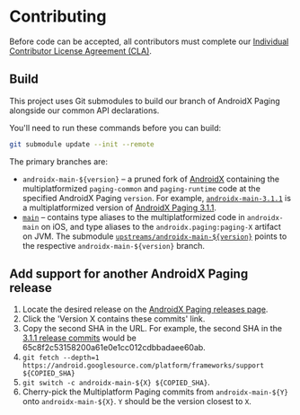# Contributing

Before code can be accepted, all contributors must complete our [Individual Contributor License Agreement (CLA)](http://squ.re/sign-the-cla).

## Build

This project uses Git submodules to build our branch of AndroidX Paging alongside our common API declarations.

You'll need to run these commands before you can build:

```bash
git submodule update --init --remote
```

The primary branches are:

* `androidx-main-${version}` – a pruned fork of [AndroidX](https://github.com/androidx/androidx) containing the multiplatformized `paging-common` and `paging-runtime` code at the specified AndroidX Paging `version`.
  For example, [`androidx-main-3.1.1`](https://github.com/cashapp/multiplatform-paging/tree/androidx-main-3.1.1) is a multiplatformized version of [AndroidX Paging 3.1.1](https://developer.android.com/jetpack/androidx/releases/paging#3.1.1).
* [`main`](https://github.com/cashapp/multiplatform-paging/tree/main) – contains type aliases to the multiplatformized code in `androidx-main` on iOS, and type aliases to the `androidx.paging:paging-X` artifact on JVM.
  The submodule [`upstreams/androidx-main-${version}`](upstreams/androidx-main) points to the respective `androidx-main-${version}` branch.

## Add support for another AndroidX Paging release

1. Locate the desired release on the [AndroidX Paging releases page](https://developer.android.com/jetpack/androidx/releases/paging).
2. Click the 'Version X contains these commits' link.
3. Copy the second SHA in the URL.
   For example, the second SHA in the [3.1.1 release commits](https://android.googlesource.com/platform/frameworks/support/+log/04b73e954d139340d0ac8b00cdcef55b103ba393..65c8f2c53158200a61e0e1cc012cdbbadaee60ab/paging) would be 65c8f2c53158200a61e0e1cc012cdbbadaee60ab.
4. `git fetch --depth=1 https://android.googlesource.com/platform/frameworks/support ${COPIED_SHA}`
5. `git switch -c androidx-main-${X} ${COPIED_SHA}`.
6. Cherry-pick the Multiplatform Paging commits from `androidx-main-${Y}` onto `androidx-main-${X}`.
   `Y` should be the version closest to `X`.
